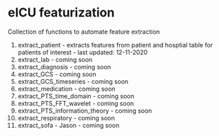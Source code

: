 # eICU featurization
Collection of functions to automate feature extraction

<ol>
  <li>extract_patient - extracts features from patient and hosptial table for patients of interest - last updated: 12-11-2020</li>
  <li>extract_lab - coming soon</li>
  <li>extract_diagnosis - coming soon</li>
  <li>extract_GCS - coming soon</li>
  <li>extract_GCS_timeseries - coming soon</li>
  <li>extract_medication - coming soon</li>
  <li>extract_PTS_time_domain - coming soon</li>
  <li>extract_PTS_FFT_wavelet - coming soon</li>
  <li>extract_PTS_information_theory - coming soon</li>
  <li>extract_respiratory - coming soon</li>
  <li>extract_sofa - Jason - coming soon</li>

</ol>
